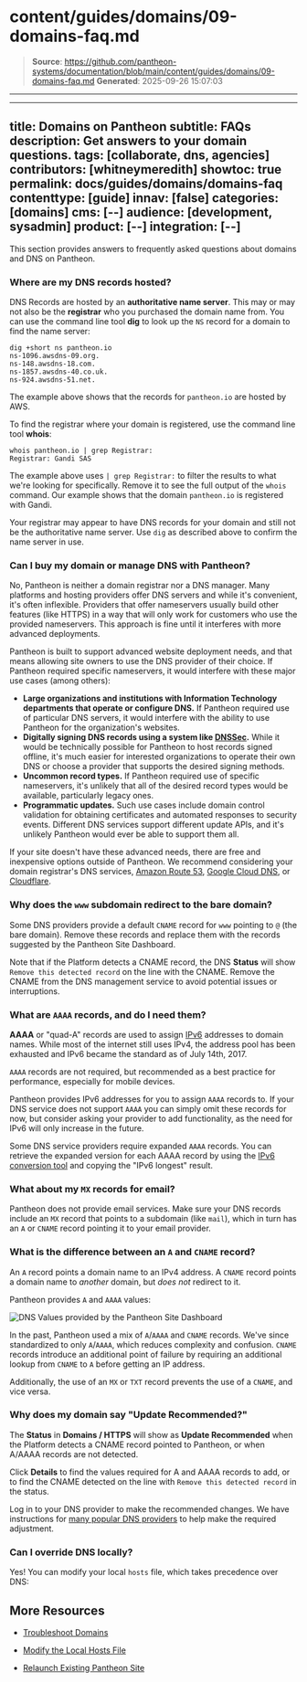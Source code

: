# content/guides/domains/09-domains-faq.md

> **Source**: https://github.com/pantheon-systems/documentation/blob/main/content/guides/domains/09-domains-faq.md
> **Generated**: 2025-09-26 15:07:03

---

---
title: Domains on Pantheon
subtitle: FAQs
description: Get answers to your domain questions.
tags: [collaborate, dns, agencies]
contributors: [whitneymeredith]
showtoc: true
permalink: docs/guides/domains/domains-faq
contenttype: [guide]
innav: [false]
categories: [domains]
cms: [--]
audience: [development, sysadmin]
product: [--]
integration: [--]
---

This section provides answers to frequently asked questions about domains and DNS on Pantheon.

### Where are my DNS records hosted?

DNS Records are hosted by an **authoritative name server**. This may or may not also be the **registrar** who you purchased the domain name from. You can use the command line tool **dig** to look up the `NS` record for a domain to find the name server:

```bash{outputLines:2-5}
dig +short ns pantheon.io
ns-1096.awsdns-09.org.
ns-148.awsdns-18.com.
ns-1857.awsdns-40.co.uk.
ns-924.awsdns-51.net.
```

The example above shows that the records for `pantheon.io` are hosted by AWS.

To find the registrar where your domain is registered, use the command line tool **whois**:

```bash{outputLines:2}
whois pantheon.io | grep Registrar:
Registrar: Gandi SAS
```

The example above uses `| grep Registrar:` to filter the results to what we're looking for specifically. Remove it to see the full output of the `whois` command. Our example shows that the domain `pantheon.io` is registered with Gandi.

<Alert title="Note" type="info">

Your registrar may appear to have DNS records for your domain and still not be the authoritative name server. Use `dig` as described above to confirm the name server in use.

</Alert>

### Can I buy my domain or manage DNS with Pantheon?

No, Pantheon is neither a domain registrar nor a DNS manager. Many platforms and hosting providers offer DNS servers and while it's convenient, it's often inflexible. Providers that offer nameservers usually build other features (like HTTPS) in a way that will only work for customers who use the provided nameservers. This approach is fine until it interferes with more advanced deployments.

<Accordion title="Learn More" id="nameservers-drop" icon="lightbulb">

Pantheon is built to support advanced website deployment needs, and that means allowing site owners to use the DNS provider of their choice. If Pantheon required specific nameservers, it would interfere with these major use cases (among others):

* **Large organizations and institutions with Information Technology departments that operate or configure DNS.** If Pantheon required use of particular DNS servers, it would interfere with the ability to use Pantheon for the organization's websites.
* **Digitally signing DNS records using a system like [DNSSec](https://en.wikipedia.org/wiki/Domain_Name_System_Security_Extensions).** While it would be technically possible for Pantheon to host records signed offline, it's much easier for interested organizations to operate their own DNS or choose a provider that supports the desired signing methods.
* **Uncommon record types.** If Pantheon required use of specific nameservers, it's unlikely that all of the desired record types would be available, particularly legacy ones.
* **Programmatic updates.** Such use cases include domain control validation for obtaining certificates and automated responses to security events. Different DNS services support different update APIs, and it's unlikely Pantheon would ever be able to support them all.

If your site doesn't have these advanced needs, there are free and inexpensive options outside of Pantheon. We recommend considering your domain registrar's DNS services, [Amazon Route 53](https://aws.amazon.com/route53/), [Google Cloud DNS](https://cloud.google.com/dns/), or [Cloudflare](https://woorkup.com/cloudflare-dns/).

</Accordion>

### Why does the `www` subdomain redirect to the bare domain?

Some DNS providers provide a default `CNAME` record for `www` pointing to `@` (the bare domain). Remove these records and replace them with the records suggested by the Pantheon Site Dashboard.

Note that if the Platform detects a CNAME record, the DNS **Status** will show `Remove this detected record` on the line with the CNAME. Remove the CNAME from the DNS management service to avoid potential issues or interruptions.

### What are `AAAA` records, and do I need them?

**AAAA** or "quad-A" records are used to assign [IPv6](https://en.wikipedia.org/wiki/IPv6) addresses to domain names. While most of the internet still uses IPv4, the address pool has been exhausted and IPv6 became the standard as of July 14th, 2017.

`AAAA` records are not required, but recommended as a best practice for performance, especially for mobile devices.

Pantheon provides IPv6 addresses for you to assign `AAAA` records to. If your DNS service does not support `AAAA` you can simply omit these records for now, but consider asking your provider to add functionality, as the need for IPv6 will only increase in the future.

Some DNS service providers require expanded `AAAA` records. You can retrieve the expanded version for each AAAA record by using the [IPv6 conversion tool](http://ipv6-literal.com/) and copying the "IPv6 longest" result.

### What about my `MX` records for email?

Pantheon does not provide email services. Make sure your DNS records include an `MX` record that points to a subdomain (like `mail`), which in turn has an `A` or `CNAME` record pointing it to your email provider.

### What is the difference between an `A` and `CNAME` record?

An `A` record points a domain name to an IPv4 address. A `CNAME` record points a domain name to *another* domain, but *does not* redirect to it.

Pantheon provides `A` and `AAAA` values:

![DNS Values provided by the Pantheon Site Dashboard](../../../images/dashboard/dns-values.png)

<Accordion title="Learn More" id="example-panel" icon="education">

In the past, Pantheon used a mix of  `A`/`AAAA` and `CNAME` records. We've since standardized to only `A`/`AAAA`, which reduces complexity and confusion. `CNAME` records introduce an additional point of failure by requiring an additional lookup from `CNAME` to `A` before getting an IP address.

Additionally, the use of an `MX` or `TXT` record prevents the use of a `CNAME`, and vice versa.

</Accordion>

### Why does my domain say "Update Recommended?"

The **Status** in **Domains / HTTPS** will show as <Icon icon="triangleExclamation" /> **Update Recommended** when the Platform detects a CNAME record pointed to Pantheon, or when A/AAAA records are not detected.

Click **Details** to find the values required for A and AAAA records to add, or to find the CNAME detected on the line with `Remove this detected record` in the status.

Log in to your DNS provider to make the recommended changes. We have instructions for [many popular DNS providers](/dns-providers) to help make the required adjustment.

### Can I override DNS locally?

Yes! You can modify your local `hosts` file, which takes precedence over DNS:

<Partial file="_hosts-file.md" />

## More Resources

- [Troubleshoot Domains](/guides/domains/troubleshooting)

- [Modify the Local Hosts File](/guides/domains/hosts-file)

- [Relaunch Existing Pantheon Site](/relaunch)

